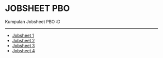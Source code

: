 # JOBSHEET PBO
Kumpulan Jobsheet PBO :D

---

- [Jobsheet 1](https://writerlab.github.io/jobsheets/jobsheet-1)
- [Jobsheet 2](https://writerlab.github.io/jobsheets/jobsheet-2)
- [Jobsheet 3](https://writerlab.github.io/jobsheets/jobsheet-3)
- [Jobsheet 4](https://writerlab.github.io/jobsheets/jobsheet-4)

